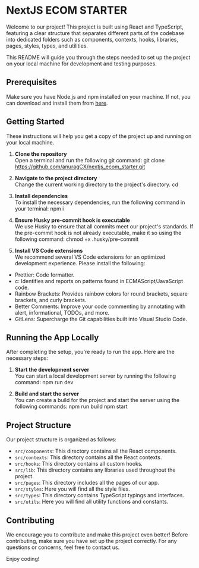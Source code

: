 # NextJS ECOM STARTER

Welcome to our project! This project is built using React and TypeScript, featuring a clear structure that separates different parts of the codebase into dedicated folders such as components, contexts, hooks, libraries, pages, styles, types, and utilities.

This README will guide you through the steps needed to set up the project on your local machine for development and testing purposes.

## Prerequisites

Make sure you have Node.js and npm installed on your machine. If not, you can download and install them from [here](https://nodejs.org/en/download/).

## Getting Started

These instructions will help you get a copy of the project up and running on your local machine.

1. **Clone the repository**  
   Open a terminal and run the following git command:
   git clone https://github.com/anuragCX/nextjs_ecom_starter.git

2. **Navigate to the project directory**  
   Change the current working directory to the project's directory.
   cd <project-directory>

3. **Install dependencies**  
   To install the necessary dependencies, run the following command in your terminal:
   npm i

4. **Ensure Husky pre-commit hook is executable**  
   We use Husky to ensure that all commits meet our project's standards. If the pre-commit hook is not already executable, make it so using the following command:
   chmod +x .husky/pre-commit

5. **Install VS Code extensions**  
   We recommend several VS Code extensions for an optimized development experience. Please install the following:

- Prettier: Code formatter.
- c: Identifies and reports on patterns found in ECMAScript/JavaScript code.
- Rainbow Brackets: Provides rainbow colors for round brackets, square brackets, and curly brackets.
- Better Comments: Improve your code commenting by annotating with alert, informational, TODOs, and more.
- GitLens: Supercharge the Git capabilities built into Visual Studio Code.

## Running the App Locally

After completing the setup, you're ready to run the app. Here are the necessary steps:

1. **Start the development server**  
   You can start a local development server by running the following command:
   npm run dev

2. **Build and start the server**  
   You can create a build for the project and start the server using the following commands:
   npm run build
   npm start

## Project Structure

Our project structure is organized as follows:

- `src/components`: This directory contains all the React components.
- `src/contexts`: This directory contains all the React contexts.
- `src/hooks`: This directory contains all custom hooks.
- `src/lib`: This directory contains any libraries used throughout the project.
- `src/pages`: This directory includes all the pages of our app.
- `src/styles`: Here you will find all the style files.
- `src/types`: This directory contains TypeScript typings and interfaces.
- `src/utils`: Here you will find all utility functions and constants.

## Contributing

We encourage you to contribute and make this project even better! Before contributing, make sure you have set up the project correctly. For any questions or concerns, feel free to contact us.

Enjoy coding!
